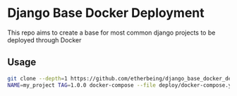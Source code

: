 # Django Base Docker Deployment

This repo aims to create a base for most common django projects to be deployed through Docker

## Usage
```sh
git clone --depth=1 https://github.com/etherbeing/django_base_docker_deployment ./deploy
NAME=my_project TAG=1.0.0 docker-compose --file deploy/docker-compose.yml --project-name $NAME up -d 
```